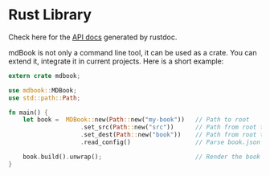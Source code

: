 # Rust Library

Check here for the [API docs](../mdbook/index.html) generated by rustdoc.

mdBook is not only a command line tool, it can be used as a crate. You can extend it,
integrate it in current projects. Here is a short example:

```rust
extern crate mdbook;

use mdbook::MDBook;
use std::path::Path;

fn main() {
    let book =  MDBook::new(Path::new("my-book"))   // Path to root
                    .set_src(Path::new("src"))      // Path from root to source directory
                    .set_dest(Path::new("book"))    // Path from root to output directory
                    .read_config()                  // Parse book.json file for configuration

    book.build().unwrap();                          // Render the book
}
```
